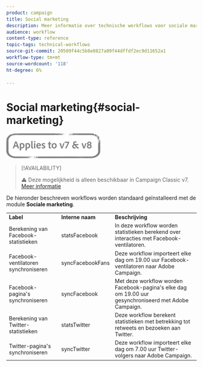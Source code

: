 ```yaml
---
product: campaign
title: Social marketing
description: Meer informatie over technische workflows voor sociale marketing
audience: workflow
content-type: reference
topic-tags: technical-workflows
source-git-commit: 20509f44c5b8e0827a09f44dffdf2ec9d11652a1
workflow-type: tm+mt
source-wordcount: '118'
ht-degree: 6%

---
```



# Social marketing{#social-marketing}

![](../../assets/common.svg)

>[!AVAILABILITY]
>
>:warning: Deze mogelijkheid is alleen beschikbaar in Campaign Classic v7. [Meer informatie](../../social/using/about-social-marketing.md)

De hieronder beschreven workflows worden standaard geïnstalleerd met de module **Sociale marketing**.

<table> 
 <tbody> 
  <tr> 
   <td> <strong>Label</strong><br /> </td> 
   <td> <strong>Interne naam</strong><br /> </td> 
   <td> <strong>Beschrijving</strong><br /> </td> 
  </tr> 
  <tr> 
   <td> <span class="uicontrol">Berekening van Facebook-statistieken</span> <br /> </td> 
   <td> <span class="uicontrol">statsFacebook</span> <br /> </td> 
   <td> In deze workflow worden statistieken berekend over interacties met Facebook-ventilatoren.<br /> </td> 
  </tr> 
  <tr> 
   <td> <span class="uicontrol">Facebook-ventilatoren synchroniseren</span> <br /> </td> 
   <td> <span class="uicontrol">syncFacebookFans</span> <br /> </td> 
   <td> Deze workflow importeert elke dag om 19.00 uur Facebook-ventilatoren naar Adobe Campaign.<br /> </td> 
  </tr> 
  <tr> 
   <td> <span class="uicontrol">Facebook-pagina's synchroniseren</span> <br /> </td> 
   <td> <span class="uicontrol">syncFacebook</span> <br /> </td> 
   <td> Met deze workflow worden Facebook-pagina's elke dag om 19.00 uur gesynchroniseerd met Adobe Campaign.<br /> </td> 
  </tr> 
  <tr> 
   <td> <span class="uicontrol">Berekening van Twitter-statistieken</span> <br /> </td> 
   <td> <span class="uicontrol">statsTwitter</span> <br /> </td> 
   <td> Deze workflow berekent statistieken met betrekking tot retweets en bezoeken aan Twitter.<br /> </td> 
  </tr> 
  <tr> 
   <td> <span class="uicontrol">Twitter-pagina's synchroniseren</span> <br /> </td> 
   <td> <span class="uicontrol">syncTwitter</span> <br /> </td> 
   <td> Deze workflow importeert elke dag om 7.00 uur Twitter-volgers naar Adobe Campaign.<br /> </td> 
  </tr> 
 </tbody> 
</table>

